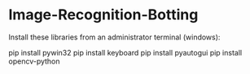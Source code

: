# Image-Recognition-Botting

Install these libraries from an administrator terminal (windows):

pip install pywin32
pip install keyboard
pip install pyautogui
pip install opencv-python

